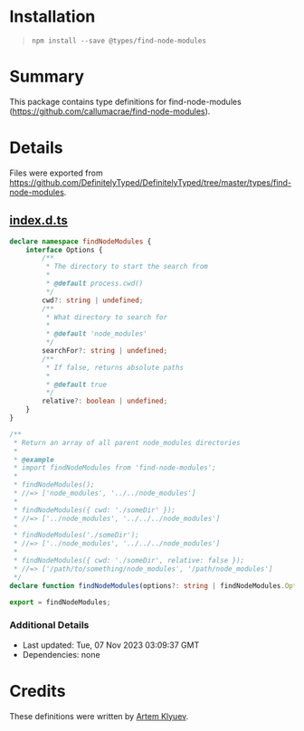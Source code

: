 # Installation
> `npm install --save @types/find-node-modules`

# Summary
This package contains type definitions for find-node-modules (https://github.com/callumacrae/find-node-modules).

# Details
Files were exported from https://github.com/DefinitelyTyped/DefinitelyTyped/tree/master/types/find-node-modules.
## [index.d.ts](https://github.com/DefinitelyTyped/DefinitelyTyped/tree/master/types/find-node-modules/index.d.ts)
````ts
declare namespace findNodeModules {
    interface Options {
        /**
         * The directory to start the search from
         *
         * @default process.cwd()
         */
        cwd?: string | undefined;
        /**
         * What directory to search for
         *
         * @default 'node_modules'
         */
        searchFor?: string | undefined;
        /**
         * If false, returns absolute paths
         *
         * @default true
         */
        relative?: boolean | undefined;
    }
}

/**
 * Return an array of all parent node_modules directories
 *
 * @example
 * import findNodeModules from 'find-node-modules';
 *
 * findNodeModules();
 * //=> ['node_modules', '../../node_modules']
 *
 * findNodeModules({ cwd: './someDir' });
 * //=> ['../node_modules', '../../../node_modules']
 *
 * findNodeModules('./someDir');
 * //=> ['../node_modules', '../../../node_modules']
 *
 * findNodeModules({ cwd: './someDir', relative: false });
 * //=> ['/path/to/something/node_modules', '/path/node_modules']
 */
declare function findNodeModules(options?: string | findNodeModules.Options): string[];

export = findNodeModules;

````

### Additional Details
 * Last updated: Tue, 07 Nov 2023 03:09:37 GMT
 * Dependencies: none

# Credits
These definitions were written by [Artem Klyuev](https://github.com/ArtemKlyuev).
